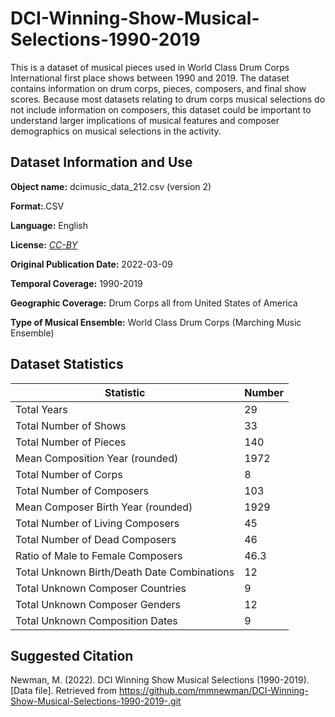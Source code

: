 # DCI-Winning-Show-Musical-Selections-1990-2019
This is a dataset of musical pieces used in World Class Drum Corps International first place shows between 1990 and 2019. The dataset contains information on drum corps, pieces, composers, and final show scores. Because most datasets relating to drum corps musical selections do not include information on composers, this dataset could be important to understand larger implications of musical features and composer demographics on musical selections in the activity. 

## Dataset Information and Use
**Object name:** dcimusic_data_212.csv (version 2) </p>
**Format:**.CSV </p>
**Language:** English</p>
**License:** *[CC-BY](https://creativecommons.org/licenses/by/4.0/)* </p>
**Original Publication Date:** 2022-03-09</p>
**Temporal Coverage:** 1990-2019</p>
**Geographic Coverage:** Drum Corps all from United States of America</p>
**Type of Musical Ensemble:** World Class Drum Corps (Marching Music Ensemble) </p>
</p>

## Dataset Statistics
| Statistic      | Number| 
| ----------- | ----------- | 
| Total Years| 29 |
| Total Number of Shows| 33 
| Total Number of Pieces| 140|
| Mean Composition Year (rounded)| 1972| 
| Total Number of Corps| 8| 
| Total Number of Composers| 103| 
| Mean Composer Birth Year (rounded)|1929| 
| Total Number of Living Composers|45|
| Total Number of Dead Composers|46|
| Ratio of Male to Female Composers|46.3|
| Total Unknown Birth/Death Date Combinations|12|
|Total Unknown Composer Countries|9| 
|Total Unknown Composer Genders|12| 
|Total Unknown Composition Dates|9|

## Suggested Citation
Newman, M. (2022). DCI Winning Show Musical Selections (1990-2019). [Data file]. Retrieved from https://github.com/mmnewman/DCI-Winning-Show-Musical-Selections-1990-2019-.git
